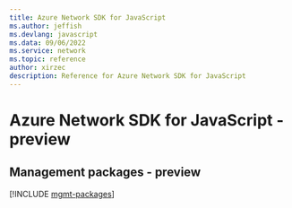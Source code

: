 ```yaml
---
title: Azure Network SDK for JavaScript
ms.author: jeffish
ms.devlang: javascript
ms.data: 09/06/2022
ms.service: network
ms.topic: reference
author: xirzec
description: Reference for Azure Network SDK for JavaScript
---
```

# Azure Network SDK for JavaScript - preview

## Management packages - preview
[!INCLUDE [mgmt-packages](network-mgmt-index.md)]